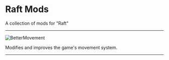 # Raft Mods
A collection of mods for "Raft"

---

![BetterMovement](https://i.imgur.com/R9tHDs3.png)

Modifies and improves the game's movement system.

---
